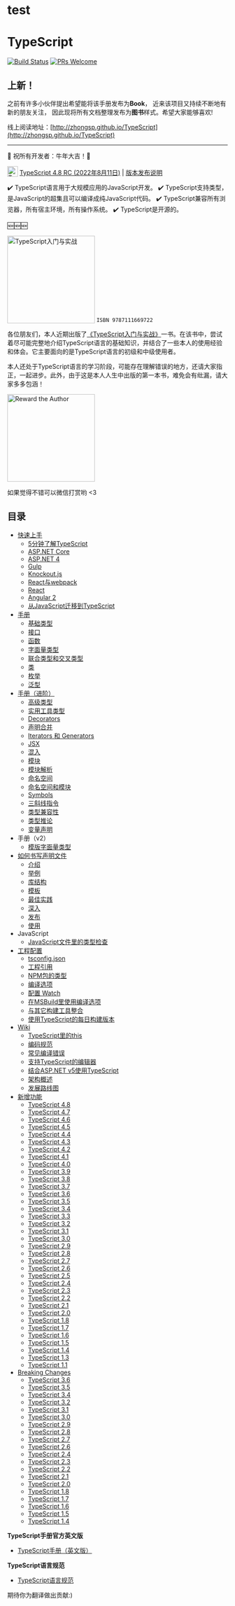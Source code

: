 # test

# TypeScript

[![Build Status](https://travis-ci.org/zhongsp/TypeScript.svg?branch=master)](https://travis-ci.org/zhongsp/TypeScript) [![PRs Welcome](https://img.shields.io/badge/PRs-welcome-brightgreen.svg?style=flat-square)](http://makeapullrequest.com)

## 上新！

之前有许多小伙伴提出希望能将该手册发布为**Book**，
近来该项目又持续不断地有新的朋友关注，
因此现将所有文档整理发布为**图书**样式。希望大家能够喜欢!

线上阅读地址：[http://zhongsp.github.io/TypeScript](http://zhongsp.github.io/TypeScript)

---

🏮 祝所有开发者：牛年大吉！🏮

<img src="./zh/misc/ts_logo.jpg" alt="TypeScript" width="24px" height="24px" style="vertical-align: bottom;">  [TypeScript 4.8 RC (2022年8月11日)](https://devblogs.microsoft.com/typescript/announcing-typescript-4-8-rc)
|
[版本发布说明](zh/release-notes/typescript-4.8.md)

:heavy_check_mark: TypeScript语言用于大规模应用的JavaScript开发。  :heavy_check_mark: TypeScript支持类型，是JavaScript的超集且可以编译成纯JavaScript代码。  :heavy_check_mark: TypeScript兼容所有浏览器，所有宿主环境，所有操作系统。  :heavy_check_mark: TypeScript是开源的。

:new::new::new:

<a href="https://github.com/zhongsp/TypeScript/issues/310"><img src="./zh/misc/ts-intro.png" alt="TypeScript入门与实战" width="200px" height="200px" style="vertical-align: bottom;"></a>  `ISBN 9787111669722`

各位朋友们，本人近期出版了[《TypeScript入门与实战》](https://github.com/zhongsp/TypeScript/issues/310)一书。在该书中，尝试着尽可能完整地介绍TypeScript语言的基础知识，并结合了一些本人的使用经验和体会。它主要面向的是TypeScript语言的初级和中级使用者。

本人还处于TypeScript语言的学习阶段，可能存在理解错误的地方，还请大家指正，一起进步。此外，由于这是本人人生中出版的第一本书，难免会有纰漏，请大家多多包涵！

<img src="./zh/misc/reward.jpg" alt="Reward the Author" width="200px" height="200px" style="vertical-align: bottom;">

如果觉得不错可以微信打赏哟 <3

## 目录

* [快速上手](zh/tutorials/README.md)
  * [5分钟了解TypeScript](zh/tutorials/typescript-in-5-minutes.md)
  * [ASP.NET Core](zh/tutorials/asp.net-core.md)
  * [ASP.NET 4](zh/tutorials/asp.net-4.md)
  * [Gulp](zh/tutorials/gulp.md)
  * [Knockout.js](zh/tutorials/knockout.md)
  * [React与webpack](zh/tutorials/react-and-webpack.md)
  * [React](zh/tutorials/react.md)
  * [Angular 2](zh/tutorials/angular-2.md)
  * [从JavaScript迁移到TypeScript](zh/tutorials/migrating-from-javascript.md)
* [手册](zh/handbook/README.md)
  * [基础类型](zh/handbook/basic-types.md)
  * [接口](zh/handbook/interfaces.md)
  * [函数](zh/handbook/functions.md)
  * [字面量类型](zh/handbook/literal-types.md)
  * [联合类型和交叉类型](zh/handbook/unions-and-intersections.md)
  * [类](zh/handbook/classes.md)
  * [枚举](zh/handbook/enums.md)
  * [泛型](zh/handbook/generics.md)
* [手册（进阶）](zh/reference/README.md)
  * [高级类型](zh/reference/advanced-types.md)
  * [实用工具类型](zh/reference/utility-types.md)
  * [Decorators](zh/reference/decorators.md)
  * [声明合并](zh/reference/declaration-merging.md)
  * [Iterators 和 Generators](zh/reference/iterators-and-generators.md)
  * [JSX](zh/reference/jsx.md)
  * [混入](zh/reference/mixins.md)
  * [模块](zh/reference/modules.md)
  * [模块解析](zh/reference/module-resolution.md)
  * [命名空间](zh/reference/namespaces.md)
  * [命名空间和模块](zh/reference/namespaces-and-modules.md)
  * [Symbols](zh/reference/symbols.md)
  * [三斜线指令](zh/reference/triple-slash-directives.md)
  * [类型兼容性](zh/reference/type-compatibility.md)
  * [类型推论](zh/reference/type-inference.md)
  * [变量声明](zh/reference/variable-declarations.md)
* 手册（v2）
  * [模版字面量类型](zh/handbook-v2/type-manipulation/template-literal-types.md)
* [如何书写声明文件](zh/declaration-files/README.md)
  * [介绍](zh/declaration-files/introduction.md)
  * [举例](zh/declaration-files/by-example.md)
  * [库结构](zh/declaration-files/library-structures.md)
  * [模板](zh/declaration-files/templates.md)
  * [最佳实践](zh/declaration-files/do-s-and-don-ts.md)
  * [深入](zh/declaration-files/deep-dive.md)
  * [发布](zh/declaration-files/publishing.md)
  * [使用](zh/declaration-files/consumption.md)
* JavaScript
  * [JavaScript文件里的类型检查](zh/javascript/type-checking-javascript-files.md)
* [工程配置](zh/project-config/README.md)
  * [tsconfig.json](zh/project-config/tsconfig.json.md)
  * [工程引用](zh/project-config/project-references.md)
  * [NPM包的类型](zh/project-config/typings-for-npm-packages.md)
  * [编译选项](zh/project-config/compiler-options.md)
  * [配置 Watch](zh/project-config/configuring-watch.md)
  * [在MSBuild里使用编译选项](zh/project-config/compiler-options-in-msbuild.md)
  * [与其它构建工具整合](zh/project-config/integrating-with-build-tools.md)
  * [使用TypeScript的每日构建版本](zh/project-config/nightly-builds.md)
* [Wiki](zh/wiki/README.md)
  * [TypeScript里的this](zh/wiki/this-in-typescript.md)
  * [编码规范](zh/wiki/coding_guidelines.md)
  * [常见编译错误](zh/wiki/common-errors.md)
  * [支持TypeScript的编辑器](zh/wiki/typescript-editor-support.md)
  * [结合ASP.NET v5使用TypeScript](zh/wiki/using-typescript-with-asp.net-5.md)
  * [架构概述](zh/wiki/architectural-overview.md)
  * [发展路线图](zh/wiki/roadmap.md)
* [新增功能](zh/release-notes/README.md)
  * [TypeScript 4.8](zh/release-notes/typescript-4.8.md)
  * [TypeScript 4.7](zh/release-notes/typescript-4.7.md)
  * [TypeScript 4.6](zh/release-notes/typescript-4.6.md)
  * [TypeScript 4.5](zh/release-notes/typescript-4.5.md)
  * [TypeScript 4.4](zh/release-notes/typescript-4.4.md)
  * [TypeScript 4.3](zh/release-notes/typescript-4.3.md)
  * [TypeScript 4.2](zh/release-notes/typescript-4.2.md)
  * [TypeScript 4.1](zh/release-notes/typescript-4.1.md)
  * [TypeScript 4.0](zh/release-notes/typescript-4.0.md)
  * [TypeScript 3.9](zh/release-notes/typescript-3.9.md)
  * [TypeScript 3.8](zh/release-notes/typescript-3.8.md)
  * [TypeScript 3.7](zh/release-notes/typescript-3.7.md)
  * [TypeScript 3.6](zh/release-notes/typescript-3.6.md)
  * [TypeScript 3.5](zh/release-notes/typescript-3.5.md)
  * [TypeScript 3.4](zh/release-notes/typescript-3.4.md)
  * [TypeScript 3.3](zh/release-notes/typescript-3.3.md)
  * [TypeScript 3.2](zh/release-notes/typescript-3.2.md)
  * [TypeScript 3.1](zh/release-notes/typescript-3.1.md)
  * [TypeScript 3.0](zh/release-notes/typescript-3.0.md)
  * [TypeScript 2.9](zh/release-notes/typescript-2.9.md)
  * [TypeScript 2.8](zh/release-notes/typescript-2.8.md)
  * [TypeScript 2.7](zh/release-notes/typescript-2.7.md)
  * [TypeScript 2.6](zh/release-notes/typescript-2.6.md)
  * [TypeScript 2.5](zh/release-notes/typescript-2.5.md)
  * [TypeScript 2.4](zh/release-notes/typescript-2.4.md)
  * [TypeScript 2.3](zh/release-notes/typescript-2.3.md)
  * [TypeScript 2.2](zh/release-notes/typescript-2.2.md)
  * [TypeScript 2.1](zh/release-notes/typescript-2.1.md)
  * [TypeScript 2.0](zh/release-notes/typescript-2.0.md)
  * [TypeScript 1.8](zh/release-notes/typescript-1.8.md)
  * [TypeScript 1.7](zh/release-notes/typescript-1.7.md)
  * [TypeScript 1.6](zh/release-notes/typescript-1.6.md)
  * [TypeScript 1.5](zh/release-notes/typescript-1.5.md)
  * [TypeScript 1.4](zh/release-notes/typescript-1.4.md)
  * [TypeScript 1.3](zh/release-notes/typescript-1.3.md)
  * [TypeScript 1.1](zh/release-notes/typescript-1.1.md)
* [Breaking Changes](zh/breaking-changes/README.md)
  * [TypeScript 3.6](zh/breaking-changes/typescript-3.6.md)
  * [TypeScript 3.5](zh/breaking-changes/typescript-3.5.md)
  * [TypeScript 3.4](zh/breaking-changes/typescript-3.4.md)
  * [TypeScript 3.2](zh/breaking-changes/typescript-3.2.md)
  * [TypeScript 3.1](zh/breaking-changes/typescript-3.1.md)
  * [TypeScript 3.0](zh/breaking-changes/typescript-3.0.md)
  * [TypeScript 2.9](zh/breaking-changes/typescript-2.9.md)
  * [TypeScript 2.8](zh/breaking-changes/typescript-2.8.md)
  * [TypeScript 2.7](zh/breaking-changes/typescript-2.7.md)
  * [TypeScript 2.6](zh/breaking-changes/typescript-2.6.md)
  * [TypeScript 2.4](zh/breaking-changes/typescript-2.4.md)
  * [TypeScript 2.3](zh/breaking-changes/typescript-2.3.md)
  * [TypeScript 2.2](zh/breaking-changes/typescript-2.2.md)
  * [TypeScript 2.1](zh/breaking-changes/typescript-2.1.md)
  * [TypeScript 2.0](zh/breaking-changes/typescript-2.0.md)
  * [TypeScript 1.8](zh/breaking-changes/typescript-1.8.md)
  * [TypeScript 1.7](zh/breaking-changes/typescript-1.7.md)
  * [TypeScript 1.6](zh/breaking-changes/typescript-1.6.md)
  * [TypeScript 1.5](zh/breaking-changes/typescript-1.5.md)
  * [TypeScript 1.4](zh/breaking-changes/typescript-1.4.md)

**TypeScript手册官方英文版**

* [TypeScript手册（英文版）](http://www.typescriptlang.org/docs/home.html)

**TypeScript语言规范**

* [TypeScript语言规范](https://github.com/microsoft/TypeScript/blob/master/doc/spec-ARCHIVED.md)

期待你为翻译做出贡献:)
